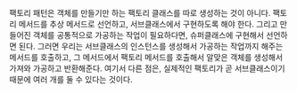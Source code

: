 팩토리 패턴은 객체를 만들기만 하는 팩토리 클래스를 따로 생성하는 것이 아니다.
팩토리 메서드를 추상 메서드로 선언하고, 서브클래스에서 구현하도록 해야 한다.
그리고 만들어진 객체를 공통적으로 가공하는 작업이 필요하다면, 슈퍼클래스에 구현해서 선언하면 된다.
그러면 우리는 서브클래스의 인스턴스를 생성해서 가공하는 작업까지 해주는 메서드를 호출하고, 그 메서드에서 팩토리 메서드를 호출해서 알맞은 객체를 생성해서 가져와 가공하고 반환해준다.
여기서 다른 점은, 실제적인 팩토리가 곧 서브클래스이기 때문에 여러 개를 둘 수 있다는 것이다.